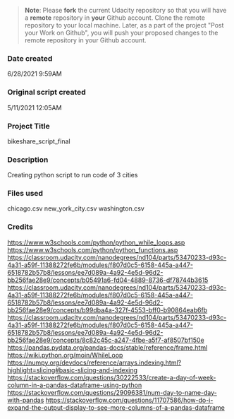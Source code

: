>**Note**: Please **fork** the current Udacity repository so that you will have a **remote** repository in **your** Github account. Clone the remote repository to your local machine. Later, as a part of the project "Post your Work on Github", you will push your proposed changes to the remote repository in your Github account.

### Date created
6/28/2021 9:59AM
### Original script created
5/11/2021 12:05AM

### Project Title
bikeshare_script_final

### Description
Creating python script to run code of 3 cities

### Files used
chicago.csv
new_york_city.csv
washington.csv

### Credits
https://www.w3schools.com/python/python_while_loops.asp
https://www.w3schools.com/python/python_functions.asp
https://classroom.udacity.com/nanodegrees/nd104/parts/53470233-d93c-4a31-a59f-11388272fe6b/modules/f807d0c5-6158-445a-a447-6518782b57b8/lessons/ee7d089a-4a92-4e5d-96d2-bb256fae28e9/concepts/b05491a6-fd04-4889-8736-df78744b3615
https://classroom.udacity.com/nanodegrees/nd104/parts/53470233-d93c-4a31-a59f-11388272fe6b/modules/f807d0c5-6158-445a-a447-6518782b57b8/lessons/ee7d089a-4a92-4e5d-96d2-bb256fae28e9/concepts/b99dba4a-327f-4553-bff0-b90864eab6fb
https://classroom.udacity.com/nanodegrees/nd104/parts/53470233-d93c-4a31-a59f-11388272fe6b/modules/f807d0c5-6158-445a-a447-6518782b57b8/lessons/ee7d089a-4a92-4e5d-96d2-bb256fae28e9/concepts/8c82c45c-a247-4fbe-a5f7-af8507bf150e
https://pandas.pydata.org/pandas-docs/stable/reference/frame.html
https://wiki.python.org/moin/WhileLoop
https://numpy.org/devdocs/reference/arrays.indexing.html?highlight=slicing#basic-slicing-and-indexing
https://stackoverflow.com/questions/30222533/create-a-day-of-week-column-in-a-pandas-dataframe-using-python
https://stackoverflow.com/questions/29096381/num-day-to-name-day-with-pandas
https://stackoverflow.com/questions/11707586/how-do-i-expand-the-output-display-to-see-more-columns-of-a-pandas-dataframe
